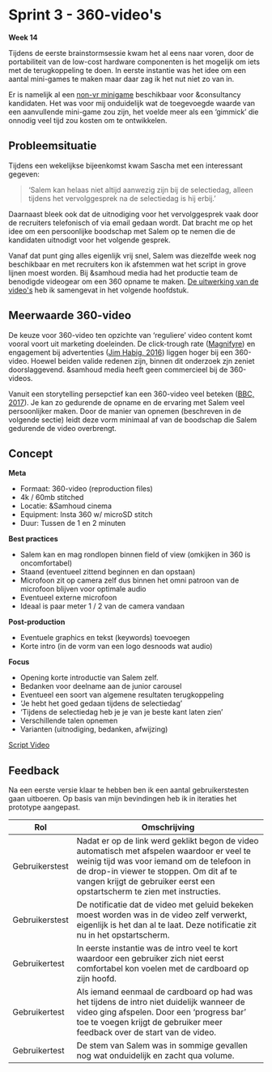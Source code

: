 # Sprint 3 - 360-video's

**Week 14**

Tijdens de eerste brainstormsessie kwam het al eens naar voren, door de portabiliteit van de low-cost hardware componenten is het mogelijk om iets met de terugkoppeling te doen. In eerste instantie was het idee om een aantal mini-games te maken maar daar zag ik het nut niet zo van in.

Er is namelijk al een [non-vr minigame](https://career.samhoud.com/playthegame) beschikbaar voor &consultancy kandidaten. Het was voor mij onduidelijk wat de toegevoegde waarde van een aanvullende mini-game zou zijn, het voelde meer als een ‘gimmick’ die onnodig veel tijd zou kosten om te ontwikkelen.

## Probleemsituatie
Tijdens een wekelijkse bijeenkomst kwam Sascha met een interessant gegeven:
> ‘Salem kan helaas niet altijd aanwezig zijn bij de selectiedag, alleen tijdens het vervolggesprek na de selectiedag is hij erbij.’

Daarnaast bleek ook dat de uitnodiging voor het vervolggesprek vaak door de recruiters telefonisch of via email gedaan wordt. Dat bracht me op het idee om een persoonlijke boodschap met Salem op te nemen die de kandidaten uitnodigt voor het volgende gesprek.

Vanaf dat punt ging alles eigenlijk vrij snel, Salem was diezelfde week nog beschikbaar en met recruiters kon ik afstemmen wat het script in grove lijnen moest worden. Bij &samhoud media had het productie team de benodigde videogear om een 360 opname te maken. [De uitwerking van de video's](https://productbiografie.dandevri.es/prototyping/VIDEO.html) heb ik samengevat in het volgende hoofdstuk.

## Meerwaarde 360-video

De keuze voor 360-video ten opzichte van ‘reguliere’ video content komt vooral voort uit marketing doeleinden. De click-trough rate ([Magnifyre](http://magnifyre.com/360-degree-video-case-study/)) en engagement bij advertenties ([Jim Habig, 2016](https://www.thinkwithgoogle.com/advertising-channels/video/360-video-advertising/)) liggen hoger bij een 360-video. Hoewel beiden valide redenen zijn, binnen dit onderzoek zjn zeniet doorslaggevend. &samhoud media heeft geen commercieel bij de 360-videos.

Vanuit een storytelling persepctief kan een 360-video veel beteken ([BBC, 2017](http://www.bbc.co.uk/academy/en/articles/art20160307115255835)). Je kan zo gedurende de opname en de ervaring met Salem veel persoonlijker maken. Door de manier van opnemen (beschreven in de volgende sectie) leidt deze vorm minimaal af van de boodschap die Salem gedurende de video overbrengt.

## Concept

**Meta**
* Formaat: 360-video (reproduction files)
* 4k / 60mb stitched
* Locatie: &Samhoud cinema
* Equipment: Insta 360 w/ microSD stitch
* Duur: Tussen de 1 en 2 minuten

**Best practices**
* Salem kan en mag rondlopen binnen field of view (omkijken in 360 is oncomfortabel)
* Staand (eventueel zittend beginnen en dan opstaan)
* Microfoon zit op camera zelf dus binnen het omni patroon van de microfoon blijven voor optimale audio
* Eventueel externe microfoon
* Ideaal is paar meter  1 / 2 van de camera vandaan

**Post-production**
* Eventuele graphics en tekst (keywords) toevoegen
* Korte intro (in de vorm van een logo desnoods wat audio)

**Focus**
* Opening korte introductie van Salem zelf.
* Bedanken voor deelname aan de junior carousel
* Eventueel een soort van algemene resultaten terugkoppeling
* ‘Je hebt het goed gedaan tijdens de selectiedag’
* ‘Tijdens de selectiedag heb je je van je beste kant laten zien’ 
* Verschillende talen opnemen
* Varianten (uitnodiging, bedanken, afwijzing)

[Script Video](https://docs.google.com/document/d/10bOCglwTpg0AAVYfKB-HXGt_Z3fEmSjtW56G7NQXtkY/edit?usp=sharing)

## Feedback
Na een eerste versie klaar te hebben ben ik een aantal gebruikerstesten gaan uitboeren. Op basis van mijn bevindingen heb ik in iteraties het prototype aangepast.

| Rol | Omschrijving |
|-|-|
| Gebruikerstest | Nadat er op de link werd geklikt begon de video automatisch met afspelen waardoor er veel te weinig tijd was voor iemand om de telefoon in de drop-in viewer te stoppen. Om dit af te vangen krijgt de gebruiker eerst een opstartscherm te zien met instructies. |
| Gebruikerstest | De notificatie dat de video met geluid bekeken moest worden was in de video zelf verwerkt, eigenlijk is het dan al te laat. Deze notificatie zit nu in het opstartscherm. |
| Gebruikertest | In eerste instantie was de intro veel te kort waardoor een gebruiker zich niet eerst comfortabel kon voelen met de cardboard op zijn hoofd. |
| Gebruikertest | Als iemand eenmaal de cardboard op had was het tijdens de intro niet duidelijk wanneer de video ging afspelen. Door een ‘progress bar’ toe te voegen krijgt de gebruiker meer feedback over de start van de video. |
| Gebruikertest | De stem van Salem was in sommige gevallen nog wat onduidelijk en zacht qua volume. |